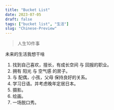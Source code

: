```yaml
---
title: "Bucket List"
date: 2023-07-05
draft: false
tags: ["bucket list", "生活"]
slug: "Chinese-Preview"
---
```


> 人生10件事

未来的生活我想干啥

1. 找到自己喜欢，擅长，有成长空间 与 回报的职业。
2. 拥有 阳光 与 空气感 的房子。
3. 与 配偶，小孩，父母 保持良好的关系。
4. 学习日语。并考虑晚年定居日本。
5. 摄影。
6. 绘画。
7. 一场脱口秀。